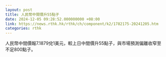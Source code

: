 ```yaml
---
layout: post
title: 人民幣中間價升55點子
date: 2024-12-05 09:28:52.000000000 +08:00
link: https://news.rthk.hk/rthk/ch/component/k2/1782175-20241205.htm
categories: rthk
---
```


人民幣中間價報7.1879兌1美元，較上日中間價升55點子，與市場預測偏離收窄至不足800點子。
